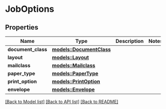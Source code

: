 # JobOptions

## Properties

Name | Type | Description | Notes
------------ | ------------- | ------------- | -------------
**document_class** | [**models::DocumentClass**](documentClass.md) |  | 
**layout** | [**models::Layout**](layout.md) |  | 
**mailclass** | [**models::Mailclass**](mailclass.md) |  | 
**paper_type** | [**models::PaperType**](paperType.md) |  | 
**print_option** | [**models::PrintOption**](printOption.md) |  | 
**envelope** | [**models::Envelope**](envelope.md) |  | 

[[Back to Model list]](../README.md#documentation-for-models) [[Back to API list]](../README.md#documentation-for-api-endpoints) [[Back to README]](../README.md)


